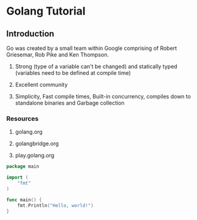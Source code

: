 # Golang Tutorial

## Introduction
Go was created by a small team within Google comprising of Robert Griesemar, Rob Pike and Ken Thompson.

1. Strong (type of a variable can't be changed) and statically typed (variables need to be defined at compile time)

2. Excellent community

3. Simplicity, Fast compile times, Built-in concurrency, compiles down to standalone binaries and Garbage collection

### Resources

1. golang.org

2. golangbridge.org

3. play.golang.org

```go
package main

import (
    "fmt"
)

func main() {
    fmt.Println("Hello, world!")
}
```